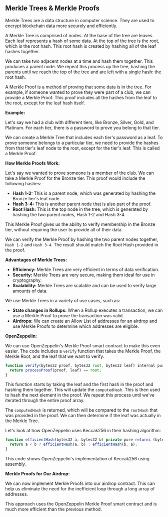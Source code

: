 ## Merkle Trees & Merkle Proofs

Merkle Trees are a data structure in computer science. They are used to encrypt blockchain data more securely and efficiently.

A Merkle Tree is comprised of nodes. At the base of the tree are leaves. Each leaf represents a hash of some data. At the top of the tree is the root, which is the root hash.  This root hash is created by hashing all of the leaf hashes together.

We can take two adjacent nodes at a time and hash them together.  This produces a parent node. We repeat this process up the tree, hashing the parents until we reach the top of the tree and are left with a single hash: the root hash.

A Merkle Proof is a method of proving that some data is in the tree. For example, if someone wanted to prove they were part of a club, we can provide a Merkle Proof. This proof includes all the hashes from the leaf to the root, except for the leaf hash itself.

**Example:**

Let's say we had a club with different tiers, like Bronze, Silver, Gold, and Platinum. For each tier, there is a password to prove you belong to that tier. 

We can create a Merkle Tree that includes each tier's password as a leaf. To prove someone belongs to a particular tier, we need to provide the hashes from that tier's leaf node to the root, except for the tier's leaf. This is called a Merkle Proof.

**How Merkle Proofs Work:**

Let's say we wanted to prove someone is a member of the club.  We can take a Merkle Proof for the Bronze tier. This proof would include the following hashes:

* **Hash 1-2:** This is a parent node, which was generated by hashing the Bronze tier's leaf node.
* **Hash 3-4:** This is another parent node that is also part of the proof.
* **Root Hash:**  This is the top node in the tree, which is generated by hashing the two parent nodes, Hash 1-2 and Hash 3-4.

This Merkle Proof gives us the ability to verify membership in the Bronze tier, without requiring the user to provide all of their data. 

We can verify the Merkle Proof by hashing the two parent nodes together, `Hash 1-2` and `Hash 3-4`.  The result should match the Root Hash provided in the proof.

**Advantages of Merkle Trees:**

* **Efficiency:** Merkle Trees are very efficient in terms of data verification.
* **Security:** Merkle Trees are very secure, making them ideal for use in cryptography. 
* **Scalability:** Merkle Trees are scalable and can be used to verify large amounts of data.

We use Merkle Trees in a variety of use cases, such as:

* **State changes in Rollups:** When a Rollup executes a transaction, we can use a Merkle Proof to prove the transaction was valid.
* **Airdrops:** We can create an Allow List of addresses for an airdrop and use Merkle Proofs to determine which addresses are eligible. 

**OpenZeppelin:**

We can use OpenZeppelin's Merkle Proof smart contract to make this even easier. The code includes a `verify` function that takes the Merkle Proof, the Merkle Root, and the leaf that we want to verify.

```javascript
function verify(bytes32 proof, bytes32 root, bytes32 leaf) internal pure returns (bool) {
  return processProof(proof, leaf) == root;
}
```

This function starts by taking the leaf and the first hash in the proof and hashing them together.  This will update the `computedHash`. This is then used to hash the next element in the proof. We repeat this process until we've iterated through the entire proof array.

The `computedHash` is returned, which will be compared to the `rootHash` that was provided in the proof.  We can then determine if the leaf was actually in the Merkle Tree.

Let's look at how OpenZeppelin uses Keccak256 in their hashing algorithm:

```javascript
function efficientHash(bytes32 a, bytes32 b) private pure returns (bytes32) {
  return a < b ? efficientHash(a, b) : efficientHash(b, a);
}
```

This code shows OpenZeppelin's implementation of Keccak256 using assembly. 

**Merkle Proofs for Our Airdrop:**

We can now implement Merkle Proofs into our airdrop contract.  This can help us eliminate the need for the inefficient loop through a long array of addresses.

This approach uses the OpenZeppelin Merkle Proof smart contract and is much more efficient than the previous method. 
